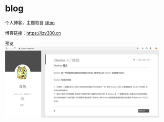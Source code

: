 # blog
个人博客，主题取自 [litten](http://litten.me)

博客链接：https://lzy300.cn

预览
![博客主页](static/assets/博客主页.jpg)
